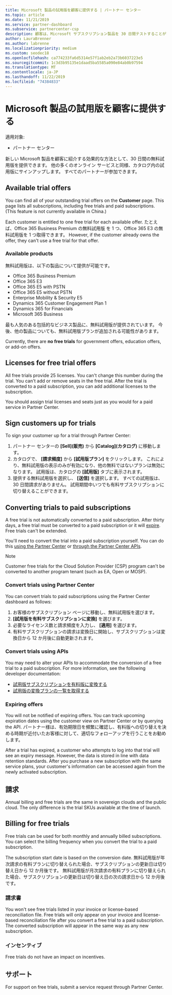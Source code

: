 ```yaml
---
title: Microsoft 製品の試用版を顧客に提供する | パートナー センター
ms.topic: article
ms.date: 11/21/2019
ms.service: partner-dashboard
ms.subservice: partnercenter-csp
description: 顧客は、Microsoft サブスクリプション製品を 30 日間テストすることができます。 他の多くのオンライン サービスと同様、カタログ内の試用版にサインアップします。
author: LauraBrenner
ms.author: labrenne
ms.localizationpriority: medium
ms.custom: seodec18
ms.openlocfilehash: ca774233fa6d5314e57f1ab2eb2a73b6037223e5
ms.sourcegitcommit: 1c3d3b95135e1daad5ba5585a090e84ab0b97594
ms.translationtype: MT
ms.contentlocale: ja-JP
ms.lasthandoff: 11/22/2019
ms.locfileid: "74384833"
---
```

# <a name="offer-your-customers-trials-of-microsoft-products"></a>Microsoft 製品の試用版を顧客に提供する

適用対象:

- パートナー センター

新しい Microsoft 製品を顧客に紹介する効果的な方法として、30 日間の無料試用版を提供できます。 他の多くのオンライン サービスと同様、カタログ内の試用版にサインアップします。 すべてのパートナーが参加できます。

## <a name="available-trial-offers"></a>Available trial offers

You can find all of your outstanding trial offers on the **Customer** page. This page lists all subscriptions, including free trials and paid subscriptions. (This feature is not currently available in China.)

Each customer is entitled to one free trial for each available offer. たとえば、Office 365 Business Premium の無料試用版 を 1 つ、Office 365 E3 の無料試用版を 1 つ取得できます。 However, if the customer already owns the offer, they can't use a free trial for that offer.

### <a name="available-products"></a>Available products

無料試用版は、以下の製品について提供が可能です。

- Office 365 Business Premium
- Office 365 E3
- Office 365 E5 with PSTN
- Office 365 E5 without PSTN
- Enterprise Mobility & Security E5
- Dynamics 365 Customer Engagement Plan 1
- Dynamics 365 for Financials
- Microsoft 365 Business

最も人気のある包括的なビジネス製品に、無料試用版が提供されています。 今後、他の製品についても、無料試用版プランが追加される可能性があります。

Currently, there are **no free trials** for government offers, education offers, or add-on offers.

## <a name="licenses-for-free-trial-offers"></a>Licenses for free trial offers

All free trials provide 25 licenses. You can't change this number during the trial. You can't add or remove seats in the free trial. After the trial is converted to a paid subscription, you can add additional licenses to the subscription.

You should assign trial licenses and seats just as you would for a paid service in Partner Center.

## <a name="sign-customers-up-for-trials"></a>Sign customers up for trials

To sign your customer up for a trial through Partner Center:

1. パートナー センターの **[Sell]\(販売\)** から **[Catalog]\(カタログ\)** に移動します。 
2. カタログで、 **[請求頻度]** から **[試用版プラン]** をクリックします。 これにより、無料試用版の表示のみが有効になり、他の無料ではないプランは無効になります。 試用版は、カタログの **[試用版]** タブに表示されます。
3. 提供する無料試用版を選択し、 **[送信]** を選択します。 すべての試用版は、30 日間請求がありません。 試用期間中いつでも有料サブスクリプションに切り替えることができます。

## <a name="converting-trials-to-paid-subscriptions"></a>Converting trials to paid subscriptions

A free trial is not automatically converted to a paid subscription. After thirty days, a free trial must be converted to a paid subscription or it will [expire](#expiring-offers). Free trials can't be extended.

You'll need to convert the trial into a paid subscription yourself. You can do this [using the Partner Center](#convert-trials-using-partner-center) or [through the Partner Center APIs](#convert-trials-using-apis).

> [!NOTE]
> Customer free trials for the Cloud Solution Provider (CSP) program can't be converted to another program tenant (such as EA, Open or MOSP).

### <a name="convert-trials-using-partner-center"></a>Convert trials using Partner Center

You can convert trials to paid subscriptions using the Partner Center dashboard as follows:

1. お客様のサブスクリプション ページに移動し、無料試用版を選びます。
2. **[試用版を有料サブスクリプションに変換]** を選びます。
3. 必要なライセンス数と請求頻度を入力し、 **[適用]** を選びます。
4. 有料サブスクリプションの請求は変換日に開始し、サブスクリプションは変換日から 12 か月後に自動更新されます。 

### <a name="convert-trials-using-apis"></a>Convert trials using APIs

You may need to alter your APIs to accommodate the conversion of a free trial to a paid subscription. For more information, see the following developer documentation:

- [試用版サブスクリプションを有料版に変換する](https://docs.microsoft.com/partner-center/develop/convert-a-trial-subscription-to-paid)
- [試用版の変換プランの一覧を取得する](https://docs.microsoft.com/partner-center/develop/get-a-list-of-trial-conversion-offers)

### <a name="expiring-offers"></a>Expiring offers

You will not be notified of expiring offers. You can track upcoming expiration dates using the customer view on Partner Center or by querying the API. パートナー様は、有効期限日を頻繁に確認し、有料版への切り替えを決める時期が近付いたお客様に対して、適切なフォローアップを行うことをお勧めします。

After a trial has expired, a customer who attempts to log into that trial will see an expiry message. However, the data is stored in line with data retention standards. After you purchase a new subscription with the same service plans, your customer's information can be accessed again from the newly activated subscription.

## <a name="billing"></a>請求

Annual billing and free trials are the same in sovereign clouds and the public cloud. The only difference is the trial SKUs available at the time of launch.

## <a name="billing-for-free-trials"></a>Billing for free trials

Free trials can be used for both monthly and annually billed subscriptions. You can select the billing frequency when you convert the trial to a paid subscription.

The subscription start date is based on the conversion date. 無料試用版が年次請求の有料プランに切り替えられた場合、サブスクリプションの更新日は切り替え日から 12 か月後です。 無料試用版が月次請求の有料プランに切り替えられた場合、サブスクリプションの更新日は切り替え日の次の請求日から 12 か月後です。

### <a name="invoices"></a>請求書

You won't see free trials listed in your invoice or license-based reconciliation file. Free trials will only appear on your invoice and license-based reconciliation file after you convert a free trial to a paid subscription. The converted subscription will appear in the same way as any new subscription.

### <a name="incentives"></a>インセンティブ

Free trials do not have an impact on incentives.

## <a name="support"></a>サポート

For support on free trials, submit a service request through Partner Center.
